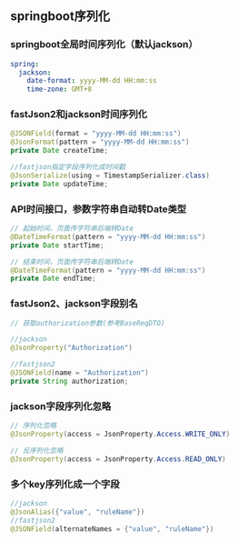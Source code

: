 ## springboot序列化

### springboot全局时间序列化（默认jackson）
~~~yml
spring:
  jackson:
    date-format: yyyy-MM-dd HH:mm:ss
    time-zone: GMT+8
~~~

### fastJson2和jackson时间序列化
~~~java
@JSONField(format = "yyyy-MM-dd HH:mm:ss")
@JsonFormat(pattern = "yyyy-MM-dd HH:mm:ss")
private Date createTime;

//fastjson指定字段序列化成时间戳
@JsonSerialize(using = TimestampSerializer.class)
private Date updateTime;
~~~

### API时间接口，参数字符串自动转Date类型
~~~java
// 起始时间，页面传字符串后端转Date
@DateTimeFormat(pattern = "yyyy-MM-dd HH:mm:ss")
private Date startTime;

// 结束时间，页面传字符串后端转Date
@DateTimeFormat(pattern = "yyyy-MM-dd HH:mm:ss")
private Date endTime;
~~~

### fastJson2、jackson字段别名
~~~java
// 获取authorization参数(参考BaseReqDTO)

//jackson
@JsonProperty("Authorization")

//fastjson2
@JSONField(name = "Authorization")
private String authorization;
~~~

### jackson字段序列化忽略
~~~java
// 序列化忽略
@JsonProperty(access = JsonProperty.Access.WRITE_ONLY)

// 反序列化忽略
@JsonProperty(access = JsonProperty.Access.READ_ONLY)
~~~


### 多个key序列化成一个字段
~~~java
//jackson
@JsonAlias({"value", "ruleName"})
//fastjson2
@JSONField(alternateNames = {"value", "ruleName"})
~~~